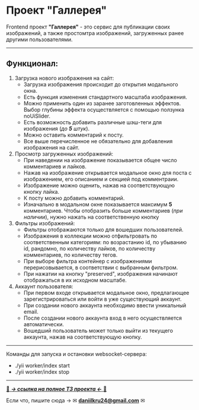 # **Проект "Галлерея"**
Frontend проект **"Галлерея"** - это сервис для публикации своих изображений, а также простомтра изображений, загруженных ранее другими пользователями.
___
## Функционал:
1. Загрузка нового изображения на сайт: 
   * Загрузка изображения происходит до открытия модального окна.
   * Есть функция изменения стандартного масштаба изображения.
   * Можно применить один из заранее заготовленных эффектов. Выбор глубины эффекта осуществляется с помощью ползунка noUiSlider.
   * Есть возможность добавить различные шэш-теги для изображения (*до **5** штук*).
   * Можно оставить комментарий к посту.
   * Все выше перечисленное не обязательно для добавления изображения на сайт.
2. Просмотр загруженных изображений:
   * При наведении на изображение показывается общее число комментариев и лайков.
   * Нажав на изображение открывается модальное окно для поста с изображением, его описанием и секцией под комментраии.
   * Изображение можно оценить, нажав на соответствующую кнопку лайка.
   * К посту можно добавить комментарий. 
   * Изначально в модальном окне показывается максимум **5** комментариев. Чтобы отобразить больше комментариев (*при наличии*), нужно нажать на соответственную кнопку
3. Фильтры изображений:
   * Фильтры отображаются только для вошедших пользователей.
   * Изображения в коллекции можно отфильтровать по соответственным категориям: по возрастанию id, по убыванию id, рандомно, по количеству лайков, по количеству     комментариев, по количеству тегов.
   * При выборе фильтра контейнер с изображениями перерисовывается, в соответствии с выбранным фильтром.
   * При нажатии на кнопку "preserved", изображения начинают отображаться в их исходном масштабе. 
5. Аккаунт пользователя:
   * При первом входе открывается модальное окно, предлагающее зарегистрироваться или войти в уже существующий аккаунт.
   * При создании нового аккаунта необходимо ввести уникальный email.
   * После создании нового аккаунта вход в него осуществляется автоматически.
   * Вошедший пользователь может только выйти из текущего аккаунта, нажав на соответствующую кнопку.
___
Команды для запуска и остановки websocket-сервера:
* ./yii worker/index start
* ./yii worker/index stop
___
[💾 ***-> ссылка на полное ТЗ проекта <-*** 💾](https://onedrive.live.com/edit.aspx?resid=39696ED78C8F552E!20657&cid=44730dc7-06bf-442f-8db9-f55a7cfbfc50&ithint=file%2cdocx&wdOrigin=OFFICECOM-WEB.START.REC)

Если что, пишите сюда -> ✉ **daniilkru24@gmail.com** ✉
